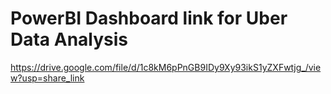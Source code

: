 # PowerBI Dashboard link for Uber Data Analysis
https://drive.google.com/file/d/1c8kM6pPnGB9IDy9Xy93ikS1yZXFwtjg_/view?usp=share_link
